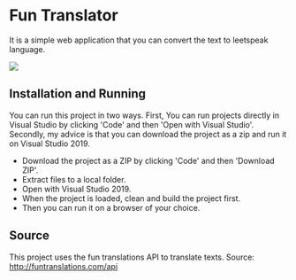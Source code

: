 # Fun Translator

It is a simple web application that you can convert the text to leetspeak language.

![](https://github.com/cerenyasar/FunTranslator/blob/master/gifs/web_app.gif)

## Installation and Running

You can run this project in two ways. First, You can run projects directly in Visual Studio by clicking 'Code' and then 'Open with Visual Studio'.  Secondly, my advice is that you can download the project as a zip and run it on Visual Studio 2019.

- Download the project as a ZIP by clicking 'Code' and then 'Download ZIP'.
- Extract files to a local folder.
- Open with Visual Studio 2019.
- When the project is loaded, clean and build the project first.
- Then you can run it on a browser of your choice.

## Source
This project uses the fun translations API to translate texts.
Source: http://funtranslations.com/api
